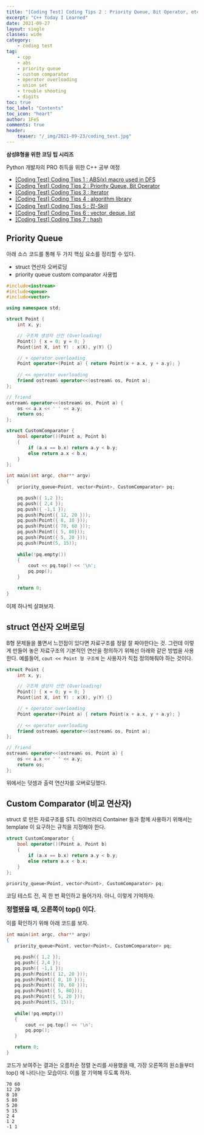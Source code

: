 ```yaml
---
title: "[Coding Test] Coding Tips 2 : Priority Queue, Bit Operator, etc"
excerpt: "C++ Today I Learned"
date: 2021-09-27
layout: single
classes: wide
category:
    - coding test
tag:
    - cpp
    - abs
    - priority queue
    - custom comparator
    - operator overloading
    - union set
    - trouble shooting
    - digits
toc: true
toc_label: "Contents"
toc_icon: "heart"
author: 1FeS
comments: true
header:
    teaser: "/_img/2021-09-23/coding_test.jpg"
---
```


**삼성B형을 위한 코딩 팁 시리즈**

Python 개발자의 PRO 취득을 위한 C++ 공부 여정

- [[Coding Test] Coding Tips 1 : ABS(x) macro used in DFS](https://wch18735.github.io/coding%20test/CodingTip01/)
- [[Coding Test] Coding Tips 2 : Priority Queue, Bit Operator](https://wch18735.github.io/coding%20test/CodingTip02/)
- [[Coding Test] Coding Tips 3 : Iterator](https://wch18735.github.io/coding%20test/CodingTip03/)
- [[Coding Test] Coding Tips 4 : algorithm library](https://wch18735.github.io/coding%20test/CodingTip04/)
- [[Coding Test] Coding Tips 5 : 잡-Skill](https://wch18735.github.io/coding%20test/CodingTip05/)
- [[Coding Test] Coding Tips 6 : vector, deque, list](https://wch18735.github.io/coding%20test/CodingTip06/)
- [[Coding Test] Coding Tips 7 : hash](https://wch18735.github.io/coding%20test/CodingTip07/)

## Priority Queue

아래 소스 코드를 통해 두 가지 핵심 요소를 정리할 수 있다.

- struct 연산자 오버로딩
- priority queue custom comparator 사용법

```cpp
#include<iostream>
#include<queue>
#include<vector>

using namespace std;

struct Point {
	int x, y;

	// 구조체 생성자 선언 (Overloading)
	Point() { x = 0; y = 0; }
	Point(int X, int Y) : x(X), y(Y) {}

	// + operator overloading
	Point operator+(Point a) { return Point(x + a.x, y + a.y); }
	
	// << operator overloading
	friend ostream& operator<<(ostream& os, Point a);
};

// friend
ostream& operator<<(ostream& os, Point a) {
	os << a.x << ' ' << a.y;
	return os;
};

struct CustomComparator {
	bool operator()(Point a, Point b)
	{
		if (a.x == b.x) return a.y < b.y;
		else return a.x < b.x;
	}
};

int main(int argc, char** argv)
{
	priority_queue<Point, vector<Point>, CustomComparator> pq;

	pq.push({ 1,2 });
	pq.push({ 2,4 });
	pq.push({ -1,1 });
	pq.push(Point({ 12, 20 }));
	pq.push(Point({ 8, 10 }));
	pq.push(Point({ 70, 60 }));
	pq.push(Point({ 5, 80}));
	pq.push(Point({ 5, 20 }));
	pq.push(Point(5, 15));
	
	while(!pq.empty())
	{
		cout << pq.top() << '\n';
		pq.pop();
	}

	return 0;
}
```

이제 하나씩 살펴보자.

## struct 연산자 오버로딩

B형 문제들을 풀면서 느낀점이 있다면 자료구조를 정말 잘 짜야한다는 것. 그런데 이렇게 만들어 놓은 자료구조의 기본적인 연산을 정의하기 위해선 아래와 같은 방법을 사용한다. 예를들어, `cout << Point 형 구조체` 는 사용자가 직접 정의해줘야 하는 것이다.

```cpp
struct Point {
	int x, y;

	// 구조체 생성자 선언 (Overloading)
	Point() { x = 0; y = 0; }
	Point(int X, int Y) : x(X), y(Y) {}

	// + operator overloading
	Point operator+(Point a) { return Point(x + a.x, y + a.y); }
	
	// << operator overloading
	friend ostream& operator<<(ostream& os, Point a);
};

// friend
ostream& operator<<(ostream& os, Point a) {
	os << a.x << ' ' << a.y;
	return os;
};
```

위에서는 덧셈과 출력 연산자를 오버로딩했다.

## Custom Comparator (비교 연산자)

struct 로 만든 자료구조를 STL 라이브러리 Container 들과 함께 사용하기 위해서는 template 이 요구하는 규칙을 지정해야 한다.

```cpp
struct CustomComparator {
	bool operator()(Point a, Point b)
	{
		if (a.x == b.x) return a.y < b.y;
		else return a.x < b.x;
	}
};

priority_queue<Point, vector<Point>, CustomComparator> pq;
```

코딩 테스트 전, 꼭 한 번 확인하고 들어가자. 아니, 이렇게 기억하자.

<span style="font-weight: bold; font-size: 1.2em">정렬됐을 때, 오른쪽이 top() 이다.</span>

 이를 확인하기 위해 아래 코드를 보자. 
 
 ```cpp
 int main(int argc, char** argv)
{
	priority_queue<Point, vector<Point>, CustomComparator> pq;

	pq.push({ 1,2 });
	pq.push({ 2,4 });
	pq.push({ -1,1 });
	pq.push(Point({ 12, 20 }));
	pq.push(Point({ 8, 10 }));
	pq.push(Point({ 70, 60 }));
	pq.push(Point({ 5, 80}));
	pq.push(Point({ 5, 20 }));
	pq.push(Point(5, 15));
	
	while(!pq.empty())
	{
		cout << pq.top() << '\n';
		pq.pop();
	}

	return 0;
}
 ```

 코드가 보여주는 결과는 오름차순 정렬 논리를 사용했을 때, 가장 오른쪽의 원소들부터 top() 에 나타나는 모습이다. 이를 잘 기억해 두도록 하자.

```
70 60
12 20
8 10
5 80
5 20
5 15
2 4
1 2
-1 1
```